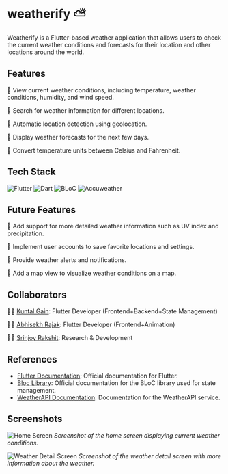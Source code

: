 # weatherify ⛅

Weatherify is a Flutter-based weather application that allows users to check the current weather conditions and forecasts for their location and other locations around the world.

## Features

📌 View current weather conditions, including temperature, weather conditions, humidity, and wind speed.

📌 Search for weather information for different locations.

📌 Automatic location detection using geolocation.

📌 Display weather forecasts for the next few days.

📌 Convert temperature units between Celsius and Fahrenheit.

## Tech Stack

 ![Flutter](https://img.shields.io/badge/Flutter-%2302569B.svg?style=for-the-badge&logo=Flutter&logoColor=white)
 ![Dart](https://img.shields.io/badge/dart-%230175C2.svg?style=for-the-badge&logo=dart&logoColor=white)
 ![BLoC](https://img.shields.io/badge/BLoC-%2302569B.svg?style=for-the-badge&logo=Flutter&logoColor=white)
 ![Accuweather](https://img.shields.io/badge/Accuweather-%23ED8B00.svg?style=for-the-badge&logo=cloud&logoColor=white)

## Future Features

📍 Add support for more detailed weather information such as UV index and precipitation.

📍 Implement user accounts to save favorite locations and settings.

📍 Provide weather alerts and notifications.

📍 Add a map view to visualize weather conditions on a map.

## Collaborators

🧑‍💻 [Kuntal Gain](https://github.com/KuntalGain): Flutter Developer (Frontend+Backend+State Management)

🧑‍💻 [Abhisekh Rajak](https://github.com/RajakAbhi): Flutter Developer (Frontend+Animation)

👨‍🔬 [Srinjoy Rakshit](https://github.com/SrinjoyRakshit): Research & Development

## References

- [Flutter Documentation](https://flutter.dev/docs): Official documentation for Flutter.
- [Bloc Library](https://pub.dev/packages/bloc): Official documentation for the BLoC library used for state management.
- [WeatherAPI Documentation](https://www.weatherapi.com/docs/): Documentation for the WeatherAPI service.

## Screenshots

![Home Screen](screenshots/home_screen.png)
*Screenshot of the home screen displaying current weather conditions.*

![Weather Detail Screen](screenshots/weather_detail_screen.png)
*Screenshot of the weather detail screen with more information about the weather.*

<!-- Add more screenshots and descriptions as needed -->

